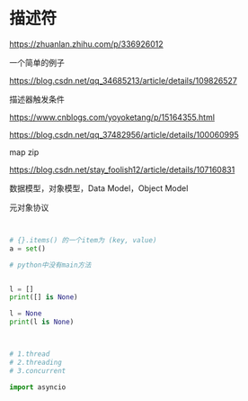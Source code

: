 # 描述符

https://zhuanlan.zhihu.com/p/336926012



一个简单的例子

https://blog.csdn.net/qq_34685213/article/details/109826527

描述器触发条件

https://www.cnblogs.com/yoyoketang/p/15164355.html

https://blog.csdn.net/qq_37482956/article/details/100060995

map zip

https://blog.csdn.net/stay_foolish12/article/details/107160831








数据模型，对象模型，Data Model，Object Model

元对象协议



```python


# {}.items() 的一个item为 (key, value)
a = set()

# python中没有main方法


l = []
print([] is None)

l = None
print(l is None)



# 1.thread
# 2.threading
# 3.concurrent

import asyncio
```
